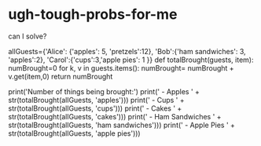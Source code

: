 # ugh-tough-probs-for-me
can I solve?

allGuests={'Alice': {'apples': 5, 'pretzels':12},
           'Bob':{'ham sandwiches': 3, 'apples':2},
           'Carol':{'cups':3,'apple pies': 1 }}
def totalBrought(guests, item):
    numBrought=0
    for k, v in guests.items():
        numBrought= numBrought + v.get(item,0)
        return numBrought

print('Number of things being brought:')
print(' - Apples          ' + str(totalBrought(allGuests, 'apples')))
print(' - Cups            ' + str(totalBrought(allGuests, 'cups')))
print(' - Cakes           ' + str(totalBrought(allGuests, 'cakes')))
print(' - Ham Sandwiches  ' + str(totalBrought(allGuests, 'ham sandwiches')))
print(' - Apple Pies      ' + str(totalBrought(allGuests, 'apple pies')))
